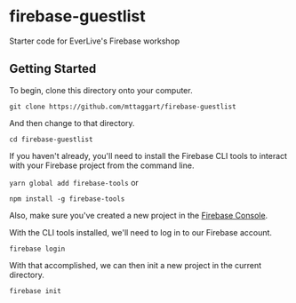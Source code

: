# firebase-guestlist
Starter code for EverLive's Firebase workshop

## Getting Started

To begin, clone this directory onto your computer.

`git clone https://github.com/mttaggart/firebase-guestlist`

And then change to that directory.

`cd firebase-guestlist`

If you haven't already, you'll need to install the Firebase CLI tools to interact with your Firebase project from the command line.

`yarn global add firebase-tools`
or

`npm install -g firebase-tools`

Also, make sure you've created a new project in the [Firebase Console](https://console.firebase.google.com).

With the CLI tools installed, we'll need to log in to our Firebase account.

`firebase login`

With that accomplished, we can then init a new project in the current directory.

`firebase init`


